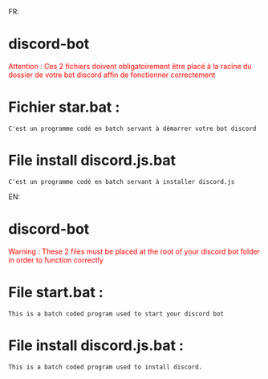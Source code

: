 FR:
# discord-bot
<font color='red'>
    Attention : Ces 2 fichiers doivent obligatoirement être placé à la racine du dossier de votre bot discord affin de       fonctionner correctement
</font>

# Fichier star.bat :
    C'est un programme codé en batch servant à démarrer votre bot discord

# File install discord.js.bat
    C'est un programme codé en batch servant à installer discord.js

EN:
# discord-bot
<font color='red'>
Warning : These 2 files must be placed at the root of your discord bot folder in order to function correctly
</font>

# File start.bat :
    This is a batch coded program used to start your discord bot

# File install discord.js.bat :
    This is a batch coded program used to install discord.
